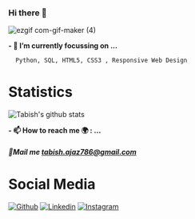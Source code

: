 ### Hi there 👋
![ezgif com-gif-maker (4)](https://user-images.githubusercontent.com/53833750/94395786-0cf7b700-017e-11eb-8c1d-966b25469613.gif)







**- 🔭 I’m currently focussing on ...**

      Python, SQL, HTML5, CSS3 , Responsive Web Design
     
# Statistics #

![Tabish's github stats](https://github-readme-stats.vercel.app/api?username=TabishAjaz&show_icons=true&theme=radial)


**- 📫 How to reach me 🌍 : ...**
##### 💌Mail me [tabish.ajaz786@gmail.com]()


# Social Media #
[![Github](https://img.shields.io/badge/-Github-000?style=flat&logo=Github&logoColor=white)](https://github.com/TabishAjaz)
[![Linkedin](https://img.shields.io/badge/-LinkedIn-blue?style=flat&logo=Linkedin&logoColor=white)](https://www.linkedin.com/in/tabish-ajaz-766b12190/)
[![Instagram](https://img.shields.io/badge/-Instagram-c13584?style=flat&labelColor=c13584&logo=instagram&logoColor=white)](https://www.instagram.com/tabish_ajaz_official/)

